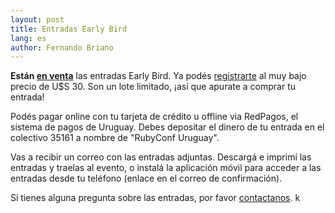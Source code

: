 ```yaml
---
layout: post
title: Entradas Early Bird
lang: es
author: Fernando Briano
---
```

**Están [en venta](http://rubyconfuy2013.eventbrite.com/)** las entradas Early Bird. Ya podés [registrarte](http://rubyconfuy2013.eventbrite.com/) al muy bajo precio de U$S 30. Son un lote limitado, ¡así que apurate a comprar tu entrada!

Podés pagar online con tu tarjeta de crédito u offline via RedPagos, el sistema de pagos de Uruguay.  Debes depositar el dinero de tu entrada en el colectivo 35161 a nombre de "RubyConf Uruguay".

Vas a recibir un correo con las entradas adjuntas. Descargá e imprimí las entradas y traelas al evento, o instalá la aplicación móvil para acceder a las entradas desde tu teléfono (enlace en el correo de confirmación).

Si tienes alguna pregunta sobre las entradas, por favor [contactanos](mailto:info@rubyconfuruguay.org).
k
